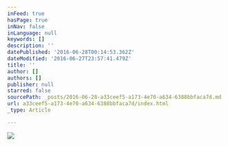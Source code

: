 ```yaml
---
inFeed: true
hasPage: true
inNav: false
inLanguage: null
keywords: []
description: ''
datePublished: '2016-06-28T00:14:53.362Z'
dateModified: '2016-06-27T23:57:41.479Z'
title: ''
author: []
authors: []
publisher: null
starred: false
sourcePath: _posts/2016-06-28-a33ceef5-a173-4e70-a634-6388bbfaca7d.md
url: a33ceef5-a173-4e70-a634-6388bbfaca7d/index.html
_type: Article

---
```

![](https://the-grid-user-content.s3-us-west-2.amazonaws.com/3682fdff-364e-4f8d-b8c8-ee23715c7c23.jpg)